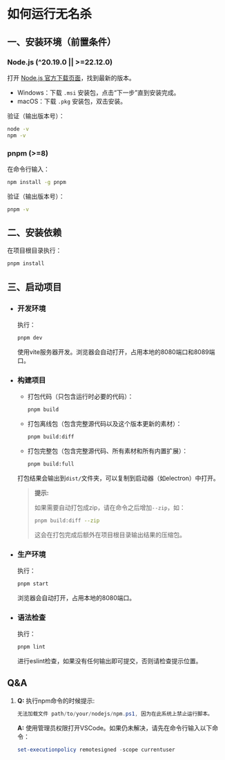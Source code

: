 # 如何运行无名杀

## 一、安装环境（前置条件）

### Node.js (^20.19.0 || >=22.12.0)

打开 [Node.js 官方下载页面](https://nodejs.org/)，找到最新的版本。

- Windows：下载 `.msi` 安装包，点击“下一步”直到安装完成。
- macOS：下载 `.pkg` 安装包，双击安装。

验证（输出版本号）：

   ```bash
   node -v
   npm -v
   ```

### pnpm (>=8)

在命令行输入：

```bash
npm install -g pnpm
```

验证（输出版本号）：

```bash
pnpm -v
```

## 二、安装依赖

在项目根目录执行：

```bash
pnpm install
```

## 三、启动项目

- ### 开发环境

  执行：
  
  ```bash
  pnpm dev
  ```
  
  使用vite服务器开发。浏览器会自动打开，占用本地的8080端口和8089端口。

- ### 构建项目

  - 打包代码（只包含运行时必要的代码）：
  
    ```bash
    pnpm build
    ```
  
  - 打包离线包（包含完整源代码以及这个版本更新的素材）：
  
    ```bash
    pnpm build:diff
    ```
  
  - 打包完整包（包含完整源代码、所有素材和所有内置扩展）：
  
    ```bash
    pnpm build:full
    ```

  打包结果会输出到`dist/`文件夹，可以复制到启动器（如electron）中打开。

  > **提示:**
  >
  > 如果需要自动打包成zip，请在命令之后增加`--zip`，如：
  >
  > ```bash
  > pnpm build:diff --zip
  > ```
  >
  > 这会在打包完成后额外在项目根目录输出结果的压缩包。

- ### 生产环境

  执行：
  
  ```bash
  pnpm start
  ```
  
  浏览器会自动打开，占用本地的8080端口。

- ### 语法检查

  执行：
  
  ```bash
  pnpm lint
  ```
  
  进行eslint检查，如果没有任何输出即可提交，否则请检查提示位置。

## Q&A

1. **Q:** 执行npm命令的时候提示:

    ```powershell
    无法加载文件 path/to/your/nodejs/npm.ps1, 因为在此系统上禁止运行脚本。
    ```

    **A:** 使用管理员权限打开VSCode。如果仍未解决，请先在命令行输入以下命令：

    ```powershell
    set-executionpolicy remotesigned -scope currentuser
    ```

